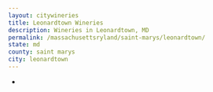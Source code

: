 ```yaml
---
layout: citywineries
title: Leonardtown Wineries
description: Wineries in Leonardtown, MD
permalink: /massachusettsryland/saint-marys/leonardtown/
state: md
county: saint marys
city: leonardtown
---
```

-
